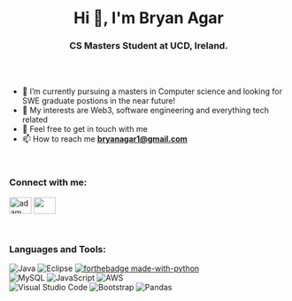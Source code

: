 <h1 align="center">Hi 👋, I'm Bryan Agar</h1>
<h3 align="center">CS Masters Student at UCD, Ireland.</h3>

<br>

<br>


- 🌱 I’m currently pursuing a masters in Computer science and looking for SWE graduate postions in the near future!
- 🤔 My interests are Web3, software engineering and everything tech related
- 💬 Feel free to get in touch with me
- 📫 How to reach me **bryanagar1@gmail.com**


<br>

<h3 align="left">Connect with me:</h3>
<p align="left">
  <a href="https://www.linkedin.com/in/bryanagar/" target="blank"><img align="center"
      src="https://raw.githubusercontent.com/rahuldkjain/github-profile-readme-generator/master/src/images/icons/Social/linked-in-alt.svg"
      alt="adam pithewan" height="30" width="40" /></a>
  <a href="https://instagram.com/Bryanagar" target="blank"><img align="center"
      src="https://raw.githubusercontent.com/rahuldkjain/github-profile-readme-generator/master/src/images/icons/Social/instagram.svg"
      height="30" width="40" /></a>
</p>

<br> 

<h3 align="left">Languages and Tools:</h3>

![Java](https://img.shields.io/badge/java-%23ED8B00.svg?style=for-the-badge&logo=java&logoColor=white)
![Eclipse](https://img.shields.io/badge/Eclipse-FE7A16.svg?style=for-the-badge&logo=Eclipse&logoColor=white)
[![forthebadge made-with-python](https://img.shields.io/badge/Python-FFD43B?style=for-the-badge&logo=python&logoColor=blue)](https://www.python.org/)<br>
![MySQL](https://img.shields.io/badge/mysql-%2300f.svg?style=for-the-badge&logo=mysql&logoColor=white)
![JavaScript](https://img.shields.io/badge/javascript-%23323330.svg?style=for-the-badge&logo=javascript&logoColor=%23F7DF1E)
![AWS](https://img.shields.io/badge/AWS-%23FF9900.svg?style=for-the-badge&logo=amazon-aws&logoColor=white)
<br>
![Visual Studio Code](https://img.shields.io/badge/Visual%20Studio%20Code-0078d7.svg?style=for-the-badge&logo=visual-studio-code&logoColor=white)
![Bootstrap](https://img.shields.io/badge/bootstrap-%23563D7C.svg?style=for-the-badge&logo=bootstrap&logoColor=white)
![Pandas](https://img.shields.io/badge/pandas-%23150458.svg?style=for-the-badge&logo=pandas&logoColor=white)
<br>

